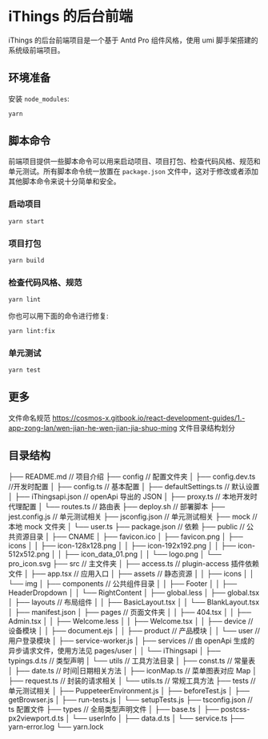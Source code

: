 # iThings 的后台前端

iThings 的后台前端项目是一个基于 Antd Pro 组件风格，使用 umi 脚手架搭建的系统级前端项目。

## 环境准备

安装 `node_modules`:

```bash
yarn
```

## 脚本命令

前端项目提供一些脚本命令可以用来启动项目、项目打包、检查代码风格、规范和单元测试。所有脚本命令统一放置在 `package.json` 文件中，这对于修改或者添加其他脚本命令来说十分简单和安全。

### 启动项目

```bash
yarn start
```

### 项目打包

```bash
yarn build
```

### 检查代码风格、规范

```bash
yarn lint
```

你也可以用下面的命令进行修复:

```bash
yarn lint:fix
```

### 单元测试

```bash
yarn test
```

## 更多

文件命名规范 <https://cosmos-x.gitbook.io/react-development-guides/1.-app-zong-lan/wen-jian-he-wen-jian-jia-shuo-ming> 文件目录结构划分

## 目录结构

├── README.md // 项目介绍 ├── config // 配置文件夹 │ ├── config.dev.ts //开发时配置 │ ├── config.ts // 基本配置 │ ├── defaultSettings.ts // 默认设置 │ ├── iThingsapi.json // openApi 导出的 JSON │ ├── proxy.ts // 本地开发时代理配置 │ └── routes.ts // 路由表 ├── deploy.sh // 部署脚本 ├── jest.config.js // 单元测试相关 ├── jsconfig.json // 单元测试相关 ├── mock // 本地 mock 文件夹 │ └── user.ts ├── package.json // 依赖 ├── public // 公共资源目录 │ ├── CNAME │ ├── favicon.ico │ ├── favicon.png │ ├── icons │ │ ├── icon-128x128.png │ │ ├── icon-192x192.png │ │ ├── icon-512x512.png │ │ ├── icon_data_01.png │ │ └── logo.png │ └── pro_icon.svg ├── src // 主文件夹 │ ├── access.ts // plugin-access 插件依赖文件 │ ├── app.tsx // 应用入口 │ ├── assets // 静态资源 │ │ ├── icons │ │ └── img │ ├── components // 公共组件目录 │ │ ├── Footer │ │ ├── HeaderDropdown │ │ └── RightContent │ ├── global.less │ ├── global.tsx │ ├── layouts // 布局组件 │ │ ├── BasicLayout.tsx │ │ └── BlankLayout.tsx │ ├── manifest.json │ ├── pages // 页面文件夹 │ │ ├── 404.tsx │ │ ├── Admin.tsx │ │ ├── Welcome.less │ │ ├── Welcome.tsx │ │ ├── device // 设备模块 │ │ ├── document.ejs │ │ ├── product // 产品模块 │ │ └── user // 用户登录模块 │ ├── service-worker.js │ ├── services // 由 openApi 生成的异步请求文件，使用方法见 pages/user │ │ └── iThingsapi │ ├── typings.d.ts // 类型声明 │ └── utils // 工具方法目录 │ ├── const.ts // 常量表 │ ├── date.ts // 时间|日期相关方法 │ ├── iconMap.ts // 菜单图表对应 Map │ ├── request.ts // 封装的请求相关 │ └── utils.ts // 常规工具方法 ├── tests // 单元测试相关 │ ├── PuppeteerEnvironment.js │ ├── beforeTest.js │ ├── getBrowser.js │ ├── run-tests.js │ └── setupTests.js ├── tsconfig.json // ts 配置文件 ├── types // 全局类型声明文件 │ ├── base.ts │ ├── postcss-px2viewport.d.ts │ └── userInfo │ ├── data.d.ts │ └── service.ts ├── yarn-error.log └── yarn.lock
